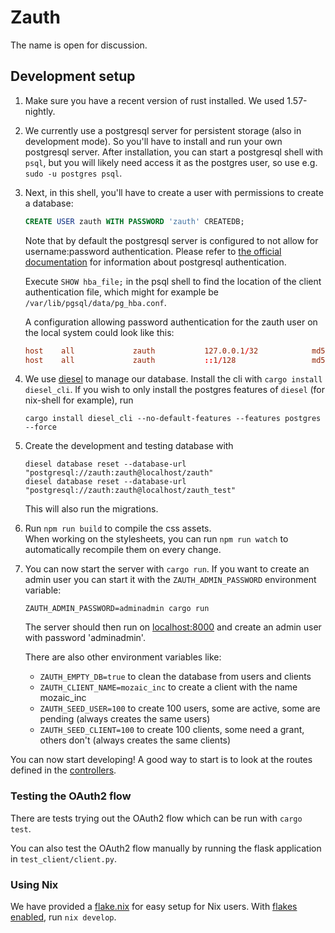 # Zauth

The name is open for discussion.

## Development setup

1. Make sure you have a recent version of rust installed. We used 1.57-nightly.

2. We currently use a postgresql server for persistent storage (also in development mode). So you'll have to install and run your own postgresql server. After installation, you can start a postgresql shell with `psql`, but you will likely need access it as the postgres user, so use e.g. `sudo -u postgres psql`.

3. Next, in this shell, you'll have to create a user with permissions to create a database:

    ```sql
    CREATE USER zauth WITH PASSWORD 'zauth' CREATEDB;
    ```

    Note that by default the postgresql server is configured to not allow for username:password authentication. Please refer to [the official documentation](https://www.postgresql.org/docs/9.1/auth-pg-hba-conf.html) for information about postgresql authentication.

    Execute `SHOW hba_file;` in the psql shell to find the location of the client authentication file, which might for example be `/var/lib/pgsql/data/pg_hba.conf`.

    A configuration allowing password authentication for the zauth user on the local system could look like this:

    ```pg_hba.conf
    host    all             zauth           127.0.0.1/32            md5
    host    all             zauth           ::1/128                 md5
    ```

4. We use [diesel](http://diesel.rs/) to manage our database. Install the cli with `cargo install diesel_cli`. If you wish to only install the postgres features of `diesel` (for nix-shell for example), run

    ```shell script
    cargo install diesel_cli --no-default-features --features postgres --force
    ```

5. Create the development and testing database with

    ```shell script
    diesel database reset --database-url "postgresql://zauth:zauth@localhost/zauth"
    diesel database reset --database-url "postgresql://zauth:zauth@localhost/zauth_test"
    ```

    This will also run the migrations.

6. Run `npm run build` to compile the css assets. \
   When working on the stylesheets, you can run `npm run watch` to automatically recompile them on every change.

7. You can now start the server with `cargo run`. If you want to create an admin user you can start it with the `ZAUTH_ADMIN_PASSWORD` environment variable:

    ```shell script
    ZAUTH_ADMIN_PASSWORD=adminadmin cargo run
    ```

   The server should then run on [localhost:8000](http://localhost:8000) and create
   an admin user with password 'adminadmin'.

   There are also other environment variables like:
    - `ZAUTH_EMPTY_DB=true` to clean the database from users and clients
    - `ZAUTH_CLIENT_NAME=mozaic_inc` to create a client with the name mozaic_inc
    - `ZAUTH_SEED_USER=100` to create 100 users, some are active, some are pending (always creates the same users)
    - `ZAUTH_SEED_CLIENT=100` to create 100 clients, some need a grant, others don't (always creates the same clients)

You can now start developing! A good way to start is to look at the routes defined in the [controllers](./src/controllers/).

### Testing the OAuth2 flow

There are tests trying out the OAuth2 flow which can be run with `cargo test`.

You can also test the OAuth2 flow manually by running the flask application in
`test_client/client.py`.

### Using Nix

We have provided a [flake.nix](./flake.nix) for easy setup for Nix users. With [flakes enabled](https://nixos.wiki/wiki/Flakes), run `nix develop`.
